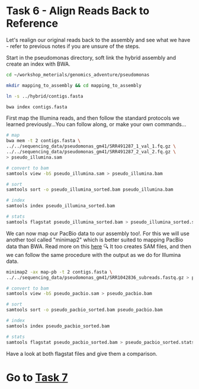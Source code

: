 # Task 6 - Align Reads Back to Reference
Let's realign our original reads back to the assembly and see what we have - refer to previous notes if you are unsure of the steps.

Start in the pseudomonas directory, soft link the hybrid assembly and create an index with BWA.
```bash
cd ~/workshop_meterials/genomics_adventure/pseudomonas

mkdir mapping_to_assembly && cd mapping_to_assembly

ln -s ../hybrid/contigs.fasta

bwa index contigs.fasta
```

First map the Illumina reads, and then follow the standard protocols we learned previously...You can follow along, or make your own commands...
```bash
# map
bwa mem -t 2 contigs.fasta \
../../sequencing_data/pseudomonas_gm41/SRR491287_1_val_1.fq.gz \
../../sequencing_data/pseudomonas_gm41/SRR491287_2_val_2.fq.gz \
> pseudo_illumina.sam

# convert to bam
samtools view -bS pseudo_illumina.sam > pseudo_illumina.bam

# sort
samtools sort -o pseudo_illumina_sorted.bam pseudo_illumina.bam

# index
samtools index pseudo_illumina_sorted.bam

# stats
samtools flagstat pseudo_illumina_sorted.bam > pseudo_illumina_sorted.stats
```

We can now map our PacBio data to our assembly too!. For this we will use another tool called "minimap2" which is better suited to mapping PacBio data than BWA. Read more on this [here](https://lh3.github.io/2018/04/02/minimap2-and-the-future-of-bwa) :mag:
It too creates SAM files, and then we can follow the same procedure with the output as we do for Illumina data.
```bash
minimap2 -ax map-pb -t 2 contigs.fasta \
../../sequencing_data/pseudomonas_gm41/SRR1042836_subreads.fastq.gz > pseudo_pacbio.sam

# convert to bam
samtools view -bS pseudo_pacbio.sam > pseudo_pacbio.bam

# sort
samtools sort -o pseudo_pacbio_sorted.bam pseudo_pacbio.bam

# index
samtools index pseudo_pacbio_sorted.bam

# stats
samtools flagstat pseudo_pacbio_sorted.bam > pseudo_pacbio_sorted.stats
```

Have a look at both flagstat files and give them a comparison.

# Go to [Task 7](https://github.com/guyleonard/genomics_adventure/blob/release/chapter_5/task_7.md)
